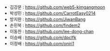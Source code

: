 - 김강문 : https://github.com/web5-kimgangmoon
- 박성민 : https://github.com/CarrotEasy0214
- 방지완 : https://github.com/JiwanBang
- 손민복 : https://github.com/findem2
- 이동찬 : https://github.com/lee-dong-chan
- 이승배 : https://github.com/dpclfk
- 이정배 : https://github.com/oniri1
